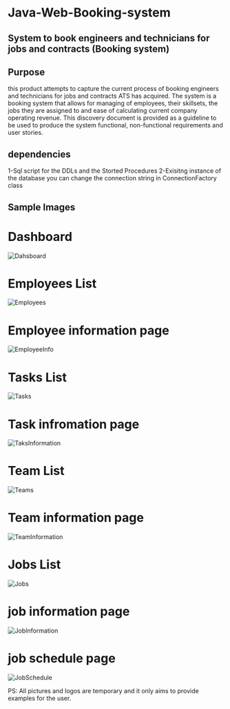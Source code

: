 # Java-Web-Booking-system
## System to book engineers and technicians for jobs and contracts (Booking system)


## Purpose

this product attempts to capture the current process of booking engineers and technicians for jobs and contracts ATS has acquired. The system is a booking system that allows for managing of employees, their skillsets, the jobs they are assigned to and ease of calculating current company operating revenue. This discovery document is provided as a guideline to be used to produce the system functional, non-functional requirements and user stories.


## dependencies
1-Sql script for the DDLs and the Storted Procedures
2-Exisitng instance of the database you can change the connection string in ConnectionFactory class

## Sample Images

# Dashboard
![Dahsboard](https://user-images.githubusercontent.com/53438581/102014466-85f1be00-3d2c-11eb-8485-3750709d8cd9.PNG)

# Employees List
![Employees](https://user-images.githubusercontent.com/53438581/102014489-a6ba1380-3d2c-11eb-90ee-9c0d025a0a85.PNG)

# Employee information page
![EmployeeInfo](https://user-images.githubusercontent.com/53438581/102014488-a6ba1380-3d2c-11eb-967c-506a9080d5e8.PNG)

# Tasks List
![Tasks](https://user-images.githubusercontent.com/53438581/102014494-a752aa00-3d2c-11eb-80f0-3614d7ce486a.PNG)

# Task infromation page
![TaksInformation](https://user-images.githubusercontent.com/53438581/102014493-a752aa00-3d2c-11eb-9d4e-aefaacb809d9.PNG)

# Team List
![Teams](https://user-images.githubusercontent.com/53438581/102014496-a7eb4080-3d2c-11eb-8b94-eb57e6cce6fc.PNG)

# Team information page
![TeamInformation](https://user-images.githubusercontent.com/53438581/102014495-a7eb4080-3d2c-11eb-890f-93440e955125.PNG)

# Jobs List
![Jobs](https://user-images.githubusercontent.com/53438581/102014491-a752aa00-3d2c-11eb-82ca-6420ae5fb811.PNG)

# job information page
![JobInformation](https://user-images.githubusercontent.com/53438581/102014490-a752aa00-3d2c-11eb-8711-ed6d9535074f.PNG)

# job schedule page
![JobSchedule](https://user-images.githubusercontent.com/53438581/102014492-a752aa00-3d2c-11eb-9eca-31f79601233d.PNG)

PS: All pictures and logos are temporary and it only aims to provide examples for the user.



 
